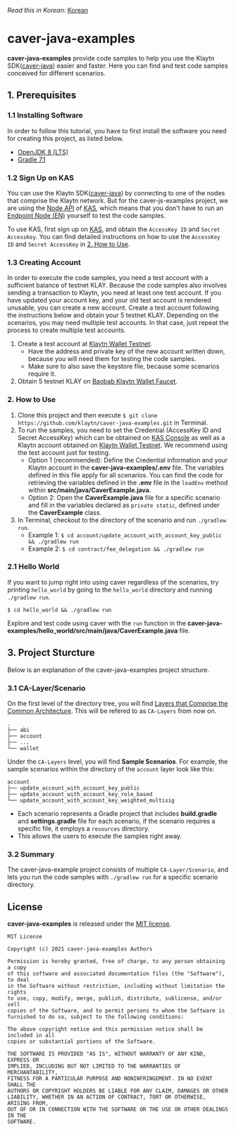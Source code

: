 *Read this in Korean:* [Korean](https://github.com/klaytn/caver-java-examples/blob/master/README.ko.md) 
# caver-java-examples
**caver-java-examples** provide code samples to help you use the Klaytn SDK([caver-java](https://github.com/klaytn/caver-java)) easier and faster. Here you can find and test code samples conceived for different scenarios.

## 1. Prerequisites
### 1.1 Installing Software
In order to follow this tutorial, you have to first install the software you need for creating this project, as listed below.
* [OpenJDK 8 (LTS)](https://adoptopenjdk.net/?variant=openjdk8&jvmVariant=hotspot)
* [Gradle 7.1](https://gradle.org/install/)

### 1.2 Sign Up on KAS
You can use the Klaytn SDK([caver-java](https://github.com/klaytn/caver-java)) by connecting to one of the nodes that comprise the Klaytn network. But for the caver-js-examples project, we are using the [Node API](https://refs.klaytnapi.com/en/node/latest) of [KAS](https://klaytnapi.com), which means that you don't have to run an [Endpoint Node (EN)](https://docs.klaytn.com/node/endpoint-node) yourself to test the code samples.

To use KAS, first sign up on [KAS](https://klaytnapi.com), and obtain the `AccessKey ID` and `Secret AccessKey`.
You can find detailed instructions on how to use the `AccessKey ID` and `Secret AccessKey` in [2. How to Use](https://github.com/klaytn/caver-java-examples#2-how-to-use).

### 1.3 Creating Account
In order to execute the code samples, you need a test account with a sufficient balance of testnet KLAY.
Because the code samples also involves sending a transaction to Klaytn, you need at least one test account. If you have updated your account key, and your old test account is rendered unusable, you can create a new account. Create a test account following the instructions below and obtain your 5 testnet KLAY. Depending on the scenarios, you may need multiple test accounts. In that case, just repeat the process to create multiple test accounts.
1. Create a test account at [Klaytn Wallet Testnet](https://baobab.wallet.klaytn.com/create). 
    * Have the address and private key of the new account written down, because you will need them for testing the code samples.
    * Make sure to also save the keystore file, because some scenarios require it.
2. Obtain 5 testnet KLAY on [Baobab Klaytn Wallet Faucet](https://baobab.wallet.klaytn.com/faucet).

### 2. How to Use
1. Clone this project and then execute `$ git clone https://github.com/klaytn/caver-java-examples.git` in Terminal.
2. To run the samples, you need to set the Credential (AccessKey ID and Secret AccessKey) which can be obtained on [KAS Console](https://console.klaytnapi.com/ko/security/credential) as well as a Klaytn account obtained on [Klaytn Wallet Testnet](https://baobab.wallet.klaytn.com/create). We recommend using the test account just for testing.
    * Option 1 (recommended): Define the Credential information and your Klaytn account in the **caver-java-examples/.env** file. The variables defined in this file apply for all scenarios. You can find the code for retrieving the variables defined in the **.env** file in the `loadEnv` method within **src/main/java/CaverExample.java**.
    * Option 2: Open the **CaverExample.java** file for a specific scenario and fill in the variables declared as `private static`, defined under the **CaverExample** class.
3. In Terminal, checkout to the directory of the scenario and run `./gradlew run`.
    * Example 1: `$ cd account/update_account_with_account_key_public && ./gradlew run`
    * Example 2: `$ cd contract/fee_delegation && ./gradlew run`

### 2.1 Hello World
If you want to jump right into using caver regardless of the scenarios, try printing `hello_world` by going to the `hello_world` directory and running `./gradlew run`.

`$ cd hello_world && ./gradlew run`

Explore and test code using caver with the `run` function in the **caver-java-examples/hello_world/src/main/java/CaverExample.java** file.

## 3. Project Sturcture
Below is an explanation of the caver-java-examples project structure.

### 3.1 CA-Layer/Scenario
On the first level of the directory tree, you will find [Layers that Comprise the Common Architecture](https://kips.klaytn.com/KIPs/kip-34#layer-diagram-of-the-common-architecture). This will be refered to as `CA-Layers` from now on.
```
.
├── abi
├── account
├── ...
└── wallet
```

Under the `CA-Layers` level, you will find **Sample Scenarios**. For example, the sample scenarios within the directory of the `account` layer look like this:
```
account
├── update_account_with_account_key_public
├── update_account_with_account_key_role_based
└── update_account_with_account_key_weighted_multisig
```
* Each scenario represents a Gradle project that includes **build.gradle** and **settings.gradle** file for each scenario, if the scenario requires a specific file, it employs a `resources` directory.
* This allows the users to execute the samples right away.

### 3.2 Summary
The caver-java-example project consists of multiple `CA-Layer/Scenario`, and lets you run the code samples with  `./gradlew run` for a specific scenario directory.

## License
**caver-java-examples** is released under the [MIT license](./LICENSE).

```
MIT License

Copyright (c) 2021 caver-java-examples Authors

Permission is hereby granted, free of charge, to any person obtaining a copy
of this software and associated documentation files (the "Software"), to deal
in the Software without restriction, including without limitation the rights
to use, copy, modify, merge, publish, distribute, sublicense, and/or sell
copies of the Software, and to permit persons to whom the Software is
furnished to do so, subject to the following conditions:

The above copyright notice and this permission notice shall be included in all
copies or substantial portions of the Software.

THE SOFTWARE IS PROVIDED "AS IS", WITHOUT WARRANTY OF ANY KIND, EXPRESS OR
IMPLIED, INCLUDING BUT NOT LIMITED TO THE WARRANTIES OF MERCHANTABILITY,
FITNESS FOR A PARTICULAR PURPOSE AND NONINFRINGEMENT. IN NO EVENT SHALL THE
AUTHORS OR COPYRIGHT HOLDERS BE LIABLE FOR ANY CLAIM, DAMAGES OR OTHER
LIABILITY, WHETHER IN AN ACTION OF CONTRACT, TORT OR OTHERWISE, ARISING FROM,
OUT OF OR IN CONNECTION WITH THE SOFTWARE OR THE USE OR OTHER DEALINGS IN THE
SOFTWARE.
```
